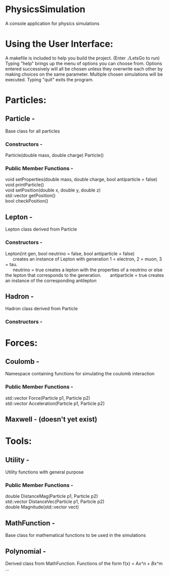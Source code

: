 # PhysicsSimulation
A console application for physics simulations

# Using the User Interface:
A makefile is included to help you build the project. (Enter ./LetsGo to run)
Typing "help" brings up the menu of options you can choose from.
Options entered successively will all be chosen unless they overwrite each other by making choices on the same parameter.
Multiple chosen simulations will be executed.
Typing "quit" exits the program.

# Particles:  
## Particle -
Base class for all particles
### Constructors -
Particle(double mass, double charge)
Particle()
### Public Member Functions -
void setProperties(double mass, double charge, bool antiparticle = false)  
void printParticle()  
void setPosition(double x, double y, double z)  
std::vector<double> getPosition()  
bool checkPosition()  

## Lepton -
Lepton class derived from Particle
### Constructors -
Lepton(int gen, bool neutrino = false, bool antiparticle = false)  
&nbsp;&nbsp;&nbsp;&nbsp;&nbsp;&nbsp;creates an instance of Lepton with generation 1 = electron, 2 = muon, 3 = tau.  
&nbsp;&nbsp;&nbsp;&nbsp;&nbsp;&nbsp;neutrino = true creates a lepton with the properties of a neutrino or else the lepton that corresponds
                 to the generation.
&nbsp;&nbsp;&nbsp;&nbsp;&nbsp;&nbsp;antiparticle = true creates an instance of the corresponding antilepton
## Hadron -
Hadron class derived from Particle
### Constructors -

# Forces:
## Coulomb -
Namespace containing functions for simulating the coulomb interaction
### Public Member Functions -
std::vector<double> Force(Particle p1, Particle p2)  
std::vector<double> Acceleration(Particle p1, Particle p2)  

## Maxwell - (doesn't yet exist)

# Tools:
## Utility -
Utility functions with general purpose
### Public Member Functions -
double DistanceMag(Particle p1, Particle p2)  
std::vector<double> DistanceVec(Particle p1, Particle p2)  
double Magnitude(std::vector<double> vect)  

## MathFunction -
Base class for mathematical functions to be used in the simulations

## Polynomial -
Derived class from MathFunction. Functions of the form f(x) = A*x^n + B*x^m ...
